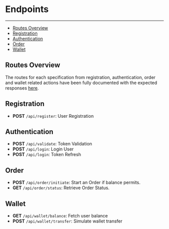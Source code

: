# Endpoints

---

- [Routes Overview](#section-1)
- [Registration](#section-2)
- [Authentication](#section-3)
- [Order](#section-4)
- [Wallet](#section-5)

<a name="section-1"></a>
## Routes Overview
The routes for each specification from registration, authentication, order and wallet related 
actions have been fully documented with the expected responses <a href="/api/documentation">here</a>.

<a name="section-2"></a>
## Registration
- **POST** `/api/register`: User Registration

<a name="section-3"></a>
## Authentication
- **POST** `/api/validate`: Token Validation
- **POST** `/api/login`: Login User
- **POST** `/api/login`: Token Refresh

<a name="section-4"></a>
## Order
- **POST** `/api/order/initiate`: Start an Order if balance permits.
- **GET** `/api/order/status`: Retrieve Order Status.

<a name="section-5"></a>
## Wallet
- **GET** `/api/wallet/balance`: Fetch user balance
- **POST** `/api/wallet/transfer`: Simulate wallet transfer